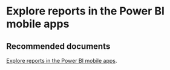   <properties
	pageTitle="mobile report"
	description="mobile report"
	service="microsoft.PowerBIDedicated"
	resource="capacities"
	authors="pjfreitas"
	ms.author="pfreitas"	
	displayOrder="330"
	selfHelpType="generic"
	supportTopicIds="32628123"
	productPesIds="16334"
	cloudEnvironments="public, MoonCake, fairfax" 
	articleId="1f3b35e3-5c42-5ddb-795a-4cf67c15f44b"
/>

# Explore reports in the Power BI mobile apps

## **Recommended documents**

[Explore reports in the Power BI mobile apps](https://docs.microsoft.com/power-bi/consumer/mobile/mobile-reports-in-the-mobile-apps).<br>